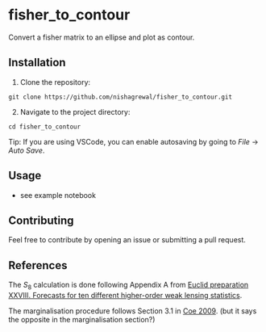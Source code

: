 # fisher_to_contour
Convert a fisher matrix to an ellipse and plot as contour.


## Installation

1. Clone the repository: 
```
git clone https://github.com/nishagrewal/fisher_to_contour.git
```

2. Navigate to the project directory: 
```
cd fisher_to_contour
```

Tip: If you are using VSCode, you can enable autosaving by going to *File* -> *Auto Save*.


## Usage

- see example notebook


## Contributing

Feel free to contribute by opening an issue or submitting a pull request.


## References

The $S_8$ calculation is done following Appendix A from [Euclid preparation XXVIII. Forecasts for ten different higher-order weak lensing statistics](https://www.aanda.org/articles/aa/full_html/2023/07/aa46017-23/aa46017-23.html#R20).

The marginalisation procedure follows Section 3.1 in [Coe 2009](https://arxiv.org/pdf/0906.4123.pdf). (but it says the opposite in the marginalisation section?)
